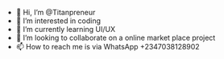 - 👋 Hi, I’m @Titanpreneur
- 👀 I’m interested in coding 
- 🌱 I’m currently learning UI/UX
- 💞️ I’m looking to collaborate on a online market place project 
- 📫 How to reach me is via WhatsApp +2347038128902

<!---
Titanpreneur/Titanpreneur is a ✨ special ✨ repository because its `README.md` (this file) appears on your GitHub profile.
You can click the Preview link to take a look at your changes.
--->
